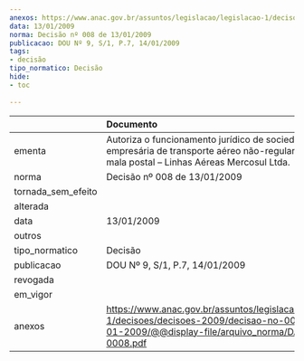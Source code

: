 ```yaml
---
anexos: https://www.anac.gov.br/assuntos/legislacao/legislacao-1/decisoes/decisoes-2009/decisao-no-008-de-13-01-2009/@@display-file/arquivo_norma/DA2009-0008.pdf
data: 13/01/2009
norma: Decisão nº 008 de 13/01/2009
publicacao: DOU Nº 9, S/1, P.7, 14/01/2009
tags:
- decisão
tipo_normatico: Decisão
hide: 
- toc 
 
---
```


|                    | Documento                                                                                                                                                 |
|:-------------------|:----------------------------------------------------------------------------------------------------------------------------------------------------------|
| ementa             | Autoriza o funcionamento jurídico de sociedade empresária de transporte aéreo não-regular de carga e mala postal – Linhas Aéreas Mercosul Ltda.           |
| norma              | Decisão nº 008 de 13/01/2009                                                                                                                              |
| tornada_sem_efeito |                                                                                                                                                           |
| alterada           |                                                                                                                                                           |
| data               | 13/01/2009                                                                                                                                                |
| outros             |                                                                                                                                                           |
| tipo_normatico     | Decisão                                                                                                                                                   |
| publicacao         | DOU Nº 9, S/1, P.7, 14/01/2009                                                                                                                            |
| revogada           |                                                                                                                                                           |
| em_vigor           |                                                                                                                                                           |
| anexos             | https://www.anac.gov.br/assuntos/legislacao/legislacao-1/decisoes/decisoes-2009/decisao-no-008-de-13-01-2009/@@display-file/arquivo_norma/DA2009-0008.pdf |